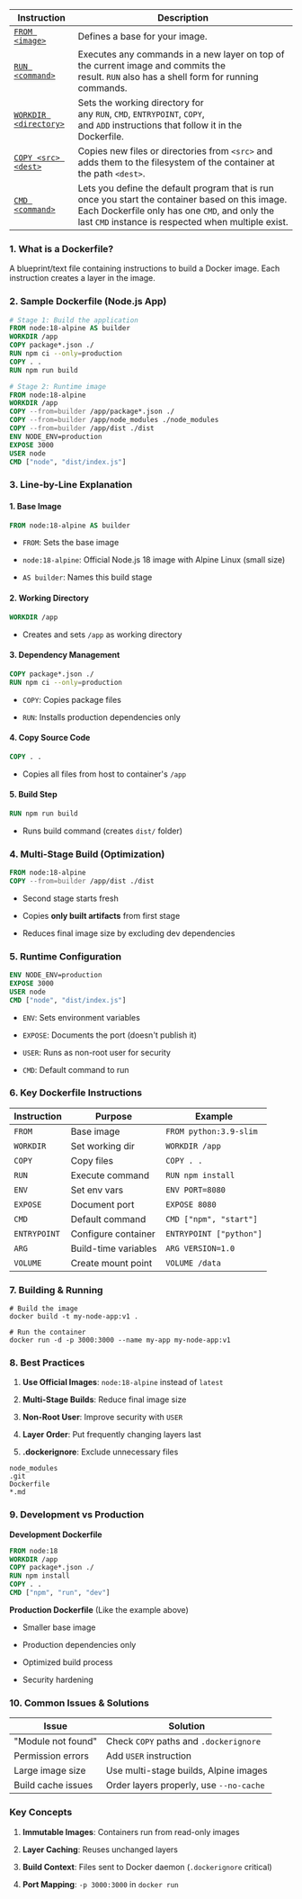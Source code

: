 
| Instruction                                                                    | Description                                                                                                                                                                                              |
| ------------------------------------------------------------------------------ | -------------------------------------------------------------------------------------------------------------------------------------------------------------------------------------------------------- |
| [`FROM <image>`](https://docs.docker.com/reference/dockerfile/#from)           | Defines a base for your image.                                                                                                                                                                           |
| [`RUN <command>`](https://docs.docker.com/reference/dockerfile/#run)           | Executes any commands in a new layer on top of the current image and commits the result. `RUN` also has a shell form for running commands.                                                               |
| [`WORKDIR <directory>`](https://docs.docker.com/reference/dockerfile/#workdir) | Sets the working directory for any `RUN`, `CMD`, `ENTRYPOINT`, `COPY`, and `ADD` instructions that follow it in the Dockerfile.                                                                          |
| [`COPY <src> <dest>`](https://docs.docker.com/reference/dockerfile/#copy)      | Copies new files or directories from `<src>` and adds them to the filesystem of the container at the path `<dest>`.                                                                                      |
| [`CMD <command>`](https://docs.docker.com/reference/dockerfile/#cmd)           | Lets you define the default program that is run once you start the container based on this image. Each Dockerfile only has one `CMD`, and only the last `CMD` instance is respected when multiple exist. |


### **1. What is a Dockerfile?**

A blueprint/text file containing instructions to build a Docker image. Each instruction creates a layer in the image.


### **2. Sample Dockerfile (Node.js App)**

```dockerfile
# Stage 1: Build the application
FROM node:18-alpine AS builder
WORKDIR /app
COPY package*.json ./
RUN npm ci --only=production
COPY . .
RUN npm run build

# Stage 2: Runtime image
FROM node:18-alpine
WORKDIR /app
COPY --from=builder /app/package*.json ./
COPY --from=builder /app/node_modules ./node_modules
COPY --from=builder /app/dist ./dist
ENV NODE_ENV=production
EXPOSE 3000
USER node
CMD ["node", "dist/index.js"]
```
### **3. Line-by-Line Explanation**

#### **1. Base Image**

```dockerfile
FROM node:18-alpine AS builder
```

- `FROM`: Sets the base image
    
- `node:18-alpine`: Official Node.js 18 image with Alpine Linux (small size)
    
- `AS builder`: Names this build stage
    

#### **2. Working Directory**


```dockerfile
WORKDIR /app
```

- Creates and sets `/app` as working directory
#### **3. Dependency Management**

```dockerfile
COPY package*.json ./
RUN npm ci --only=production
```

- `COPY`: Copies package files
    
- `RUN`: Installs production dependencies only
    

#### **4. Copy Source Code**

```dockerfile
COPY . .
```

- Copies all files from host to container's `/app`
#### **5. Build Step**

```dockerfile
RUN npm run build

```
- Runs build command (creates `dist/` folder)
### **4. Multi-Stage Build (Optimization)**
```dockerfile
FROM node:18-alpine
COPY --from=builder /app/dist ./dist
```

- Second stage starts fresh
    
- Copies **only built artifacts** from first stage
    
- Reduces final image size by excluding dev dependencies

### **5. Runtime Configuration**

```dockerfile
ENV NODE_ENV=production
EXPOSE 3000
USER node
CMD ["node", "dist/index.js"]
```

- `ENV`: Sets environment variables
    
- `EXPOSE`: Documents the port (doesn't publish it)
    
- `USER`: Runs as non-root user for security
    
- `CMD`: Default command to run

### **6. Key Dockerfile Instructions**

| Instruction  | Purpose              | Example                 |
| ------------ | -------------------- | ----------------------- |
| `FROM`       | Base image           | `FROM python:3.9-slim`  |
| `WORKDIR`    | Set working dir      | `WORKDIR /app`          |
| `COPY`       | Copy files           | `COPY . .`              |
| `RUN`        | Execute command      | `RUN npm install`       |
| `ENV`        | Set env vars         | `ENV PORT=8080`         |
| `EXPOSE`     | Document port        | `EXPOSE 8080`           |
| `CMD`        | Default command      | `CMD ["npm", "start"]`  |
| `ENTRYPOINT` | Configure container  | `ENTRYPOINT ["python"]` |
| `ARG`        | Build-time variables | `ARG VERSION=1.0`       |
| `VOLUME`     | Create mount point   | `VOLUME /data`          |

### **7. Building & Running**

```shell
# Build the image
docker build -t my-node-app:v1 .

# Run the container
docker run -d -p 3000:3000 --name my-app my-node-app:v1
```

### **8. Best Practices**

1. **Use Official Images**: `node:18-alpine` instead of `latest`
    
2. **Multi-Stage Builds**: Reduce final image size
    
3. **Non-Root User**: Improve security with `USER`
    
4. **Layer Order**: Put frequently changing layers last
    
5. **.dockerignore**: Exclude unnecessary files
```.dockerignore
node_modules
.git
Dockerfile
*.md
```

### **9. Development vs Production**

**Development Dockerfile**


```dockerfile
FROM node:18
WORKDIR /app
COPY package*.json ./
RUN npm install
COPY . .
CMD ["npm", "run", "dev"]
```

**Production Dockerfile** (Like the example above)

- Smaller base image
    
- Production dependencies only
    
- Optimized build process
    
- Security hardening


### **10. Common Issues & Solutions**

|Issue|Solution|
|---|---|
|"Module not found"|Check `COPY` paths and `.dockerignore`|
|Permission errors|Add `USER` instruction|
|Large image size|Use multi-stage builds, Alpine images|
|Build cache issues|Order layers properly, use `--no-cache`|

### **Key Concepts**

1. **Immutable Images**: Containers run from read-only images
    
2. **Layer Caching**: Reuses unchanged layers
    
3. **Build Context**: Files sent to Docker daemon (`.dockerignore` critical)
    
4. **Port Mapping**: `-p 3000:3000` in `docker run`






